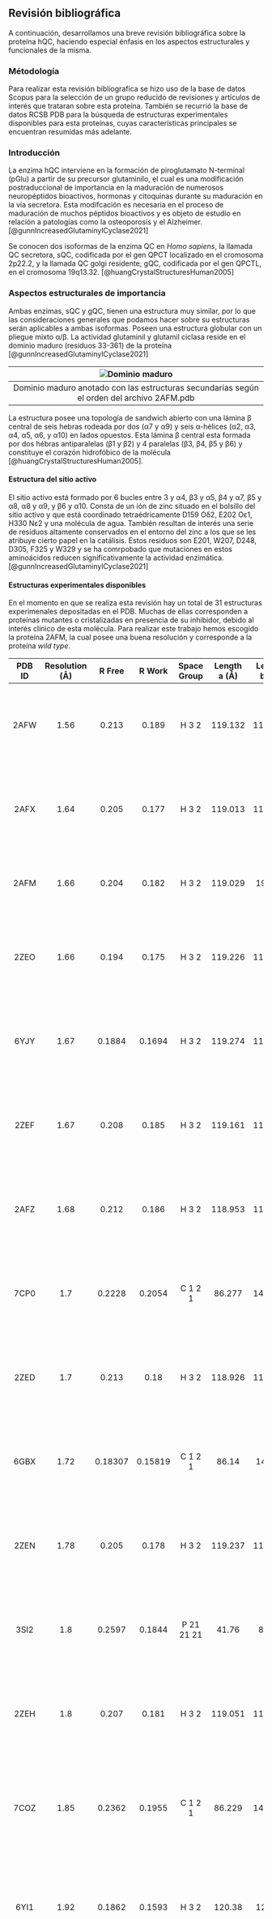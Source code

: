 ## Revisión bibliográfica

A continuación, desarrollamos una breve revisión bibliográfica sobre la proteína hQC, haciendo especial énfasis en los aspectos estructurales y funcionales de la misma.

### Métodología

Para realizar esta revisión bibliografíca se hizo uso de la base de datos Scopus para la selección de un grupo reducido de revisiones y artículos de interés que trataran sobre esta proteína. También se recurrió la base de datos RCSB PDB para la búsqueda de estructuras experimentales disponibles para esta proteínas, cuyas características principales se encuentran resumidas más adelante. 

### Introducción

La enzima hQC interviene en la formación de piroglutamato N-terminal (pGlu) a partir de su precursor glutaminilo, el cual es una modificación postraduccional de importancia en la maduración de  numerosos neuropéptidos bioactivos, hormonas y citoquinas durante su maduración en la vía secretora. Esta modifcación es necesaria en el proceso de maduración de muchos péptidos bioactivos y es objeto de estudio en relación a patologías como la osteoporosis y el Alzheimer. [@gunnIncreasedGlutaminylCyclase2021]

Se conocen dos isoformas de la enzima QC en *Homo sapiens*, la llamada QC secretora, sQC, codificada por el gen QPCT localizado en el cromosoma 2p22.2, y la llamada QC golgi residente, gQC, codificada por el gen QPCTL, en el cromosoma 19q13.32. [@huangCrystalStructuresHuman2005]


### Aspectos estructurales de importancia
 
Ambas enzimas, sQC y gQC, tienen una estructura muy similar, por lo que las consideraciones generales que podamos hacer sobre su estructuras serán aplicables a ambas isoformas. Poseen una estructura globular con un pliegue mixto α/β. La actividad glutaminil y glutamil ciclasa reside en el dominio maduro (residuos 33-361) de la proteína [@gunnIncreasedGlutaminylCyclase2021]


|![Dominio maduro](images/dominio_maduro.png)|
|:--:|
|Dominio maduro anotado con las estructuras secundarias según el orden del archivo 2AFM.pdb| 

La estructura posee una topología de sandwich abierto con una lámina β central de seis hebras rodeada por dos (α7 y α9) y seis α-hélices  (α2, α3, α4, α5, α6, y α10) en lados opuestos. Esta lámina β central  esta formada por dos hébras antiparalelas (β1 y β2) y 4 paralelas (β3, β4, β5 y β6) y constituye el corazón hidrofóbico de la molécula [@huangCrystalStructuresHuman2005].


#### Estructura del sitio activo

El sitio activo está formado por 6 bucles entre 3 y α4, β3 y α5, β4 y α7, β5 y α8, α8 y α9, y β6 y α10. Consta de un ión de zinc situado en el bolsillo del sitio activo y que está coordinado tetraédricamente D159 Oδ2, E202 Oε1, H330 Nε2 y una molécula de agua. También resultan de interés una serie de residuos altamente conservados en el entorno del zinc a los que se les atribuye cierto papel en la catálisis. Estos residuos son E201, W207, D248, D305, F325 y W329 y se ha comrpobado que mutaciones en estos aminoácidos reducen significativamente la actividad enzimática. [@gunnIncreasedGlutaminylCyclase2021]

#### Estructuras experimentales disponibles

En el momento en que se realiza esta revisión hay un total de 31 estructuras experimenales depositadas en el PDB. Muchas de ellas corresponden a proteínas mutantes o cristalizadas en presencia de su inhibidor, debido al interés clínico de esta molécula. Para realizar este trabajo hemos escogido la proteína 2AFM, la cual posee una buena resolución y corresponde a la proteína *wild type*. 


|PDB ID|Resolution (Å)|R Free |R Work |Space Group|Length a (Å)|Length b (Å)|Length c (Å)|Structure Title                                                                                          |
|:----:|:------------:|:-----:|:-----:|:---------:|:----------:|:----------:|:----------:|:-------------------------------------------------------------------------------------------------------:|
| 2AFW |     1.56     | 0.213 | 0.189 |   H 3 2   |  119.132   |  119.132   |  332.826   |             Crystal structure of human glutaminyl cyclase in complex with N-acetylhistamine             |
| 2AFX |     1.64     | 0.205 | 0.177 |   H 3 2   |  119.013   |  119.013   |  332.821   |             Crystal structure of human glutaminyl cyclase in complex with 1-benzylimidazole             |
| 2AFM |     1.66     | 0.204 | 0.182 |   H 3 2   |  119.029   |  19.029   |  332.938   |                         Crystal structure of human glutaminyl cyclase at pH 6.5                         |
| 2ZEO |     1.66     | 0.194 | 0.175 |   H 3 2   |  119.226   |  119.226   |  332.457   |       Crystal structure of the human glutaminyl cyclase mutant D305E at 1.66 angstrom resolution        |
| 6YJY |     1.67     |0.1884 |0.1694 |   H 3 2   |  119.274   |  119.274   |  334.459   |              Crystal structure of human glutaminyl cyclase in complex with neurotensin 1-5              |
| 2ZEF |     1.67     | 0.208 | 0.185 |   H 3 2   |  119.161   |  119.161   |  333.064   |       Crystal structure of the human glutaminyl cyclase mutant E201D at 1.67 angstrom resolution        |
| 2AFZ |     1.68     | 0.212 | 0.186 |   H 3 2   |  118.953   |  118.953   |  332.997   |             Crystal structure of human glutaminyl cyclase in complex with 1-vinylimidazole              |
| 7CP0 |     1.7      |0.2228 |0.2054 |  C 1 2 1  |   86.277   |  149.383   |   96.032   |            Crystal Structure of double mutant Y115E Y117E human Secretory Glutaminyl Cyclase            |
| 2ZED |     1.7      | 0.213 | 0.18  |   H 3 2   |  118.926   |  118.926   |  332.499   |        Crystal structure of the human glutaminyl cyclase mutant S160A at 1.7 angstrom resolution        |
| 6GBX |     1.72     |0.18307|0.15819|  C 1 2 1  |   86.14    |   149.81   |   95.98    |        Crystal structure of human glutaminyl cyclase variant Y115E-Y117E in complex with SEN177         |
| 2ZEN |     1.78     | 0.205 | 0.178 |   H 3 2   |  119.237   |  119.237   |  332.405   |       Crystal structure of the human glutaminyl cyclase mutant D305A at 1.78 angstrom resolution        |
| 3SI2 |     1.8      |0.2597 |0.1844 |P 21 21 21 |   41.76    |   83.06    |   95.71    |     Structure of glycosylated murine glutaminyl cyclase in presence of the inhibitor PQ50 (PDBD150)     |
| 2ZEH |     1.8      | 0.207 | 0.181 |   H 3 2   |  119.051   |  119.051   |  332.652   |        Crystal structure of the human glutaminyl cyclase mutant E201Q at 1.8 angstrom resolution        |
| 7COZ |     1.85     |0.2362 |0.1955 |  C 1 2 1  |   86.229   |  149.366   |   95.377   |Crystal Structure of double mutant Y115E Y117E human Secretory Glutaminyl Cyclase in complex with LSB-41 |
| 6YI1 |     1.92     |0.1862 |0.1593 |   H 3 2   |   120.38   |   120.38   |   331.91   |       Crystal structure of human glutaminyl cyclase in complex with Glu(gamma-hydrazide)-Phe-Ala        |
| 3PBB |     1.95     |0.23892|0.18107|    H 3    |  155.753   |  155.753   |   80.516   |             Crystal structure of human secretory glutaminyl cyclase in complex with PBD150              |
| 4YWY |     1.95     |0.21101|0.16408|  C 1 2 1  |   86.429   |   149.54   |   96.21    |Crystal Structure of double mutant Y115E Y117E human Glutaminyl Cyclase in complex with inhibitor PBD-150|
| 3PBE |     1.95     |0.1904 |0.14264|   H 3 2   |  118.754   |  118.754   |  332.093   |               Crystal structure of the mutant W207F of human secretory glutaminyl cyclase               |
| 2ZEL |     1.97     | 0.218 | 0.176 |   H 3 2   |   119.11   |   119.11   |   332.35   |       Crystal structure of the human glutaminyl cyclase mutant D248A at 1.97 angstrom resolution        |
| 2ZEE |     1.99     | 0.219 | 0.176 |   H 3 2   |   119.12   |   119.12   |  332.006   |       Crystal structure of the human glutaminyl cyclase mutant S160G at 1.99 angstrom resolution        |
| 2ZEG |     2.08     | 0.209 | 0.177 |   H 3 2   |  119.392   |  119.392   |  333.193   |       Crystal structure of the human glutaminyl cyclase mutant E201L at 2.08 angstrom resolution        |
| 4YU9 |     2.1      |0.2542 |0.21079|  C 1 2 1  |   86.38    |   149.63   |    96.3    |                 Crystal Structure of double mutant Y115E Y117E human Glutaminyl Cyclase                 |
| 2ZEP |     2.1      | 0.219 | 0.179 |   H 3 2   |  119.543   |  119.543   |  334.021   |        Crystal structure of the human glutaminyl cyclase mutant H319L at 2.1 angstrom resolution        |
| 3SI0 |     2.1      |0.26358|0.20382|  C 1 2 1  |   82.408   |   63.688   |   77.159   |                           Structure of glycosylated human glutaminyl cyclase                            |
| 2ZEM |     2.18     | 0.223 | 0.179 |   H 3 2   |  118.778   |  118.778   |   332.5    |       Crystal structure of the human glutaminyl cyclase mutant D248Q at 2.18 angstrom resolution        |
| 2AFU |     2.22     | 0.226 | 0.188 |   H 3 2   |  119.137   |  119.137   |  332.612   |          Crystal structure of human glutaminyl cyclase in complex with glutamine t-butyl ester          |
| 2AFS |     2.22     | 0.222 | 0.189 |   H 3 2   |  119.447   |  119.447   |  333.848   |                Crystal structure of the genetic mutant R54W of human glutaminyl cyclase                 |
| 2AFO |     2.35     | 0.216 | 0.185 |   H 3 2   |  118.988   |  118.988   |  332.258   |                         Crystal structure of human glutaminyl cyclase at pH 8.0                         |
| 3SI1 |     2.9      |0.3006 |0.2451 |P 21 21 21 |   43.24    |   86.87    |   97.16    |                           Structure of glycosylated murine glutaminyl cyclase                           |


Tabla 1. Resultados búsqueda en PDB. Elaboración propia. 

### Mecanismo de acción de hQC

Las QCs median la ciclación de la glutamina o glutamato expuestos en el N-terminal con la liberación de agua o amoniaco. Para iniciar dicha ciclación, el ion Zn2+ localizado en el sitio activo polariza el grupo γ-amino del residuo y estabilizando el anión resultante del ataque nucleofílico sobre el carbono γ-carbonílico. En este mecanismo intervienen también E201 y D248 apoyando la transferencia de protones y aportando estabilidad. [@gunnIncreasedGlutaminylCyclase2021]

|![Mecanismo de acción hGC](https://ars.els-cdn.com/content/image/1-s2.0-S104366181930413X-gr3_lrg.jpg)|
|:--:|
|Mecanismo de acción de la enzima hQC. [@huangCrystalStructuresHuman2005]|

### AlphaFill

Además de la estructura 2AFM e ha elegido una segunda estructura con el objetivo de poder compararlas en el software de visualización elegido. Esa segunda estructura corresponde a la estructura predecida por AlphaFold de Q16769, la cual corresponde a QPCT, es decir, a la isoforma secretora de hQC. Se ha escogido por dos razones, en primer lugar para comparar la estructura elegida, que corresponde a la isoforma retenida, de la secretora y, en segunda lugar, comparar una estructura cuyo origen es experimental con una obtenida mediante el uso de IA. 

No obstante, no podemos hacer uso de ella directamente debido a que los modelos estructurales de la base de datos AlphaFold no tienen en cuenta todas las entidades químicas distintas de los residuos de aminoácidos naturales y no poseen, por tanto cofactores. Esto supone un inconveniente en nuestro caso porque, como vimos en el apartado anterior, la proteína hQC posee un cofactor de Zn2+ que es imprescindible para que tenga lugar la catálisis y es, por tanto, de interés. Esto es así porque estos algoritmos no son capaces de resolver el problema del plegamiento de las proteínas mediante la  comprensión de los principios físicos subyacentes, sino que han descubierto intrincados patrones en base a las estructuras tridimensionales determinadas estructuralmente. 

Este inconveniente podemos resolverlo haciendo uso del algoritmo AlphaFill, el cual ha sido recientemente publicado en forma de preprint. Este algortimo enriquece los modelos de la base de datos AlphaFold "transplantando" moléculas pequeñas e iones comunes que se hayan observado en complejos con proteínas homólogas muy similares en modelos determinados experimentalmente del banco de datos PDB-REDO7 [@hekkelmanAlphaFillEnrichingAlphaFold2021]. El funcionamiento del algoritmo es, a grandes rasgos, como se muestra a continuación: 

1. BLAST con la secuencia de AlphaFold con las secuencias alojadas en LAHMA webserver. 
2. Selección homólogos muy cercanos.
3. Alineamiento de los esqueletos peptídicos.
4. Integración de los compuestos en los modelos de AlphaFOld si no estaban previamente. 
5. Generación nuevo modelo.

## Visualización de proteínas

A continuación, se muestra una animación en la que se pueden observar las estructuras 2AFM y Q16769 de AlphaFold tras ser alineadas. Se puede observar que, exceptuando la cola de la proteína y la ausencia de cofactores, ambas son extremadamente similares.  

|![](images/movie1.gif)|
|:--:|
|Animación de las estructuras 2AFM y Q16769. Elaboración propia.|

Para realizar esta animación se ha hecho uso de un pequeño script que combina comandos en pymol con Python. 

```python
set ray_opaque_background, off
load data/processed/2AFM.pdb
load data/raw/AF-Q16769-F1-model_v1.pdb
alignto 2AFM,

python

import imageio

step = 1

images = []

for a in range(0,180,step):
  cmd.rotate("y", float(step)) 
  cmd.ray(500, 500)
  filename = "file"+str(a)+".png"
  cmd.png(filename)
  images.append(imageio.imread(filename))

imageio.mimsave('movie1.gif', images)

python end
```
A continuación, se muestra la estructura experimental y la obtenida de AlphaFill alineadas. Se ha coloreado las sustancias inorgánicas de la estructura experimental en marrón y las de la estructura predecida en morado. Se puede observar que, en este, el algoritmo AlphaFill no funciona adecuadamente. En primer lugar porque, aunque no se pueda apreciar porque están superpuestos, aunque es capaz de determinar a la perfección que es necesario algún tipo de molécula cargada en el sitio catalítico, se equivoca colocando otro ion distinto  al Zn2+. En segundo lugar, porque no es capaz de predecir la presencia de un grupo sulfato y, en tercer lugar, porque predice la presencia de multitud de iones Zn fuera del sitio catalítico. 

El código que se ha utilizado para conseguir dicha animación es el siguiente: 

```python
set ray_opaque_background, off
load data/processed/2AFM.pdb
load data/raw/Q16769_AlphaFill.cif
alignto 2AFM,
remove solvent
color brown, inorganic AND 2AFM
color purple, inorganic AND Q16769_AlphaFill
select cofactors, byres inorganic  expand 5
remove (not cofactors)
hide cartoon,
show sticks, 
center cofactors
zoom

python

import imageio

step = 1
images = []

for a in range(0,180,step):
  cmd.rotate("y", float(step)) # Rotate around Y-axis
  cmd.ray(500, 500)
  filename = "file"+str(a)+".png"
  cmd.png(filename)
  images.append(imageio.imread(filename))
  cmd.ray(500, 500)
  filename = "file"+str(a)+".png"
  cmd.png(filename)
  images.append(imageio.imread(filename))

imageio.mimsave('animation.gif', images)

python end
```


|![](images/movie2.gif)|
|:--:|
|Animación de las estructuras 2AFM y Q16769 mostrando cofactores. Elaboración propia.|

A continuación, se muestra un detalle del sitio de unión de la la proteína. Se pueden observar los residuos que se destacan anteriormente. Para realizar esta imagen se han seleccionado los átomos de hasta una distancia de 5 A del cofactor del sitio catalítico y se han realizado anotaciones sobre los carbonos alfa. 


|![](images/sitio_union.png)|
|:--:|
|Detalle dle sitio de unión de la estructura 2AFM. Elaboración propia. |

```python
set ray_opaque_background, off
load data/processed/2AFM.pdb
remove solvent
select sitio_union, byres res 392 expand 5
remove (not sitio_union)
hide cartoon
show sticks
zoom sitio_union
label n. CA and sitio_union, "(%s, %s)" % (resn, resi)

python
import imageio
cmd.ray(500, 500)
filename = "sitio_union"+".png"
cmd.png(filename)
python end
```

## Referencias
\bibliography
